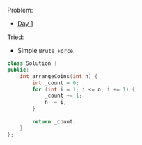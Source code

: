 Problem: 
   - [Day 1](https://leetcode.com/explore/challenge/card/july-leetcoding-challenge/544/week-1-july-1st-july-7th/3377/)

Tried: 
   - Simple `Brute Force`.


```c++
class Solution {
public:
    int arrangeCoins(int n) {
        int _count = 0;
        for (int i = 1; i <= n; i += 1) {
            _count += 1;
            n -= i;
        }
        
        return _count;
    }
};
```
